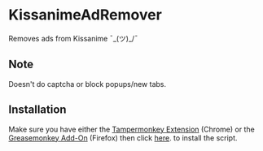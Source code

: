 # KissanimeAdRemover
Removes ads from Kissanime ¯\_(ツ)_/¯

## Note
Doesn't do captcha or block popups/new tabs.

## Installation
Make sure you have either the [Tampermonkey Extension](https://chrome.google.com/webstore/detail/tampermonkey/dhdgffkkebhmkfjojejmpbldmpobfkfo "Click here to goto the Chrome Web Store") (Chrome) or the [Greasemonkey Add-On](https://addons.mozilla.org/en-US/firefox/addon/greasemonkey/ "Click here to goto the Firefox Add-ons Site") (Firefox) then click [here](https://github.com/YabaiNyan/KissanimeAdRemover/raw/master/Kissanime%20Ad%20Remover.user.js "Click me to install!"). to install the script.
